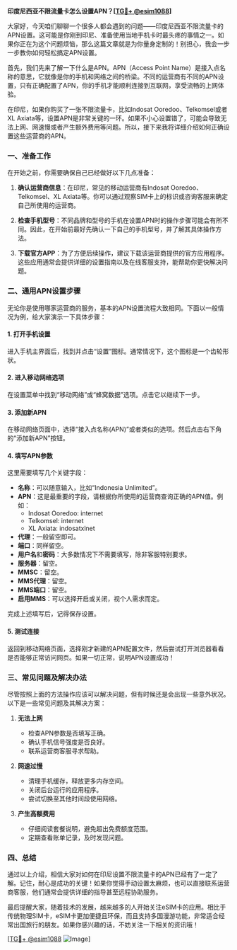 **印度尼西亚不限流量卡怎么设置APN？[[TG💪+ @esim1088](https://t.me/s/esim1088)]**

大家好，今天咱们聊聊一个很多人都会遇到的问题——印度尼西亚不限流量卡的APN设置。这可能是你刚到印尼、准备使用当地手机卡时最头疼的事情之一。如果你正在为这个问题烦恼，那么这篇文章就是为你量身定制的！别担心，我会一步一步教你如何轻松搞定APN设置。

首先，我们先来了解一下什么是APN。APN（Access Point Name）是接入点名称的意思，它就像是你的手机和网络之间的桥梁。不同的运营商有不同的APN设置，只有正确配置了APN，你的手机才能顺利连接到互联网，享受流畅的上网体验。

在印尼，如果你购买了一张不限流量卡，比如Indosat Ooredoo、Telkomsel或者XL Axiata等，设置APN是非常关键的一环。如果不小心设置错了，可能会导致无法上网、网速慢或者产生额外费用等问题。所以，接下来我将详细介绍如何正确设置这些运营商的APN。

### 一、准备工作

在开始之前，你需要确保自己已经做好以下几点准备：

1. **确认运营商信息**：在印尼，常见的移动运营商有Indosat Ooredoo、Telkomsel、XL Axiata等。你可以通过观察SIM卡上的标识或咨询客服来确定自己所使用的运营商。
   
2. **检查手机型号**：不同品牌和型号的手机在设置APN时的操作步骤可能会有所不同。因此，在开始前最好先确认一下自己的手机型号，并了解其具体操作方法。

3. **下载官方APP**：为了方便后续操作，建议下载该运营商提供的官方应用程序。这些应用通常会提供详细的设置指南以及在线客服支持，能帮助你更快解决问题。

### 二、通用APN设置步骤

无论你是使用哪家运营商的服务，基本的APN设置流程大致相同。下面以一般情况为例，给大家演示一下具体步骤：

#### 1. 打开手机设置
进入手机主界面后，找到并点击“设置”图标。通常情况下，这个图标是一个齿轮形状。

#### 2. 进入移动网络选项
在设置菜单中找到“移动网络”或“蜂窝数据”选项。点击它以继续下一步。

#### 3. 添加新APN
在移动网络页面中，选择“接入点名称(APN)”或者类似的选项。然后点击右下角的“添加新APN”按钮。

#### 4. 填写APN参数
这里需要填写几个关键字段：
- **名称**：可以随意输入，比如“Indonesia Unlimited”。
- **APN**：这是最重要的字段，请根据你所使用的运营商查询正确的APN值。例如：
  - Indosat Ooredoo: internet
  - Telkomsel: internet
  - XL Axiata: indosatxlnet
- **代理**：一般留空即可。
- **端口**：同样留空。
- **用户名**和**密码**：大多数情况下不需要填写，除非客服特别要求。
- **服务器**：留空。
- **MMSC**：留空。
- **MMS代理**：留空。
- **MMS端口**：留空。
- **启用MMS**：可以选择开启或关闭，视个人需求而定。

完成上述填写后，记得保存设置。

#### 5. 测试连接
返回到移动网络页面，选择刚才新建的APN配置文件，然后尝试打开浏览器看看是否能够正常访问网页。如果一切正常，说明APN设置成功！

### 三、常见问题及解决办法

尽管按照上面的方法操作应该可以解决问题，但有时候还是会出现一些意外状况。以下是一些常见问题及其解决方案：

1. **无法上网**
   - 检查APN参数是否填写正确。
   - 确认手机信号强度是否良好。
   - 联系运营商客服寻求帮助。

2. **网速过慢**
   - 清理手机缓存，释放更多内存空间。
   - 关闭后台运行的应用程序。
   - 尝试切换至其他时间段使用网络。

3. **产生高额费用**
   - 仔细阅读套餐说明，避免超出免费额度范围。
   - 定期查看账单记录，及时发现问题。

### 四、总结

通过以上介绍，相信大家对如何在印尼设置不限流量卡的APN已经有了一定了解。记住，耐心是成功的关键！如果你觉得手动设置太麻烦，也可以直接联系运营商客服，他们通常会提供详细的指导甚至远程协助服务。

最后提醒大家，随着技术的发展，越来越多的人开始关注eSIM卡的应用。相比于传统物理SIM卡，eSIM卡更加便捷且环保，而且支持多国漫游功能，非常适合经常出国旅行的朋友。如果你感兴趣的话，不妨关注一下相关的资讯哦！

[[TG💪+ @esim1088](https://t.me/s/esim1088) ![Image](https://i.postimg.cc/4NQfJmqS/Snipaste-2025-05-13-00-14-12.png)]